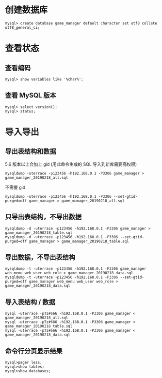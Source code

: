 
# 创建数据库
```
mysql> create database game_manager default character set utf8 collate utf8_general_ci;
```

# 查看状态

## 查看编码
```
mysql> show variables like '%char%';
```

## 查看 MySQL 版本
```
mysql> select version();
mysql> status;
```

# 导入导出

## 导出表结构和数据

5.6 版本以上会加上 gid (用此命令生成的 SQL 导入到新库需要高权限)
```
mysqldump -uterrace -p123456 -h192.168.0.1 -P3306 game_manager > game_manager_20190218_all.sql
```

不需要 gid
```
mysqldump -uterrace -p123456 -h192.168.0.1 -P3306 --set-gtid-purged=off game_manager > game_manager_20190218_all.sql
```

## 只导出表结构，不导出数据
```
mysqldump -d -uterrace -p123456 -h192.168.0.1 -P3306 game_manager > game_manager_20190218_table.sql
mysqldump -d -uterrace -p123456 -h192.168.0.1 -P3306 --set-gtid-purged=off game_manager > game_manager_20190218_table.sql
```

## 导出数据，不导出表结构
```
mysqldump -t -uterrace -p123456 -h192.168.0.1 -P3306 game_manager web_menu web_user web_role > game_manager_20190218_data.sql
mysqldump -t -uterrace -p123456 -h192.168.0.1 -P3306 --set-gtid-purged=off game_manager web_menu web_user web_role > game_manager_20190218_data.sql
```

## 导入表结构 / 数据
```
mysql -uterrace -pTz#666 -h192.168.0.1 -P3306 game_manager < game_manager_20190218_all.sql
mysql -uterrace -pTz#666 -h192.168.0.1 -P3306 game_manager < game_manager_20190218_table.sql
mysql -uterrace -pTz#666 -h192.168.0.1 -P3306 game_manager < game_manager_20190218_data.sql
```

## 命令行分页显示结果
```
mysql>pager less;
mysql>show tables;
mysql>show databases;
```
